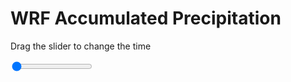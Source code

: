 <h1>WRF Accumulated Precipitation</h1>
<p>Drag the slider to change the time</p>

<div class="slidecontainer">
<input oninput='setImage(this)' class="slider" type="range" min="0" max="49" value="0" step="1" />
<img id='img'/>
</div>

<script>
var img = document.getElementById('img');
var img_array = ['/assets/images/wrf/r_wrfout_d01_2020-03-06_12:00:00.png',
'/assets/images/wrf/r_wrfout_d01_2020-03-06_13:00:00.png',
'/assets/images/wrf/r_wrfout_d01_2020-03-06_14:00:00.png',
'/assets/images/wrf/r_wrfout_d01_2020-03-06_15:00:00.png',
'/assets/images/wrf/r_wrfout_d01_2020-03-06_16:00:00.png',
'/assets/images/wrf/r_wrfout_d01_2020-03-06_17:00:00.png',
'/assets/images/wrf/r_wrfout_d01_2020-03-06_18:00:00.png',
'/assets/images/wrf/r_wrfout_d01_2020-03-06_19:00:00.png',
'/assets/images/wrf/r_wrfout_d01_2020-03-06_20:00:00.png',
'/assets/images/wrf/r_wrfout_d01_2020-03-06_21:00:00.png',
'/assets/images/wrf/r_wrfout_d01_2020-03-06_22:00:00.png',
'/assets/images/wrf/r_wrfout_d01_2020-03-06_23:00:00.png',
'/assets/images/wrf/r_wrfout_d01_2020-03-07_00:00:00.png',
'/assets/images/wrf/r_wrfout_d01_2020-03-07_01:00:00.png',
'/assets/images/wrf/r_wrfout_d01_2020-03-07_02:00:00.png',
'/assets/images/wrf/r_wrfout_d01_2020-03-07_03:00:00.png',
'/assets/images/wrf/r_wrfout_d01_2020-03-07_04:00:00.png',
'/assets/images/wrf/r_wrfout_d01_2020-03-07_05:00:00.png',
'/assets/images/wrf/r_wrfout_d01_2020-03-07_06:00:00.png',
'/assets/images/wrf/r_wrfout_d01_2020-03-07_07:00:00.png',
'/assets/images/wrf/r_wrfout_d01_2020-03-07_08:00:00.png',
'/assets/images/wrf/r_wrfout_d01_2020-03-07_09:00:00.png',
'/assets/images/wrf/r_wrfout_d01_2020-03-07_10:00:00.png',
'/assets/images/wrf/r_wrfout_d01_2020-03-07_11:00:00.png',
'/assets/images/wrf/r_wrfout_d01_2020-03-07_12:00:00.png',
'/assets/images/wrf/r_wrfout_d01_2020-03-07_13:00:00.png',
'/assets/images/wrf/r_wrfout_d01_2020-03-07_14:00:00.png',
'/assets/images/wrf/r_wrfout_d01_2020-03-07_15:00:00.png',
'/assets/images/wrf/r_wrfout_d01_2020-03-07_16:00:00.png',
'/assets/images/wrf/r_wrfout_d01_2020-03-07_17:00:00.png',
'/assets/images/wrf/r_wrfout_d01_2020-03-07_18:00:00.png',
'/assets/images/wrf/r_wrfout_d01_2020-03-07_19:00:00.png',
'/assets/images/wrf/r_wrfout_d01_2020-03-07_20:00:00.png',
'/assets/images/wrf/r_wrfout_d01_2020-03-07_21:00:00.png',
'/assets/images/wrf/r_wrfout_d01_2020-03-07_22:00:00.png',
'/assets/images/wrf/r_wrfout_d01_2020-03-07_23:00:00.png',
'/assets/images/wrf/r_wrfout_d01_2020-03-08_00:00:00.png',
'/assets/images/wrf/r_wrfout_d01_2020-03-08_01:00:00.png',
'/assets/images/wrf/r_wrfout_d01_2020-03-08_02:00:00.png',
'/assets/images/wrf/r_wrfout_d01_2020-03-08_03:00:00.png',
'/assets/images/wrf/r_wrfout_d01_2020-03-08_04:00:00.png',
'/assets/images/wrf/r_wrfout_d01_2020-03-08_05:00:00.png',
'/assets/images/wrf/r_wrfout_d01_2020-03-08_06:00:00.png',
'/assets/images/wrf/r_wrfout_d01_2020-03-08_07:00:00.png',
'/assets/images/wrf/r_wrfout_d01_2020-03-08_08:00:00.png',
'/assets/images/wrf/r_wrfout_d01_2020-03-08_09:00:00.png',
'/assets/images/wrf/r_wrfout_d01_2020-03-08_10:00:00.png',
'/assets/images/wrf/r_wrfout_d01_2020-03-08_11:00:00.png',
'/assets/images/wrf/r_wrfout_d01_2020-03-08_12:00:00.png',];
function setImage(obj)
{
        var value = obj.value;
        img.src = img_array[value];

}
</script>
